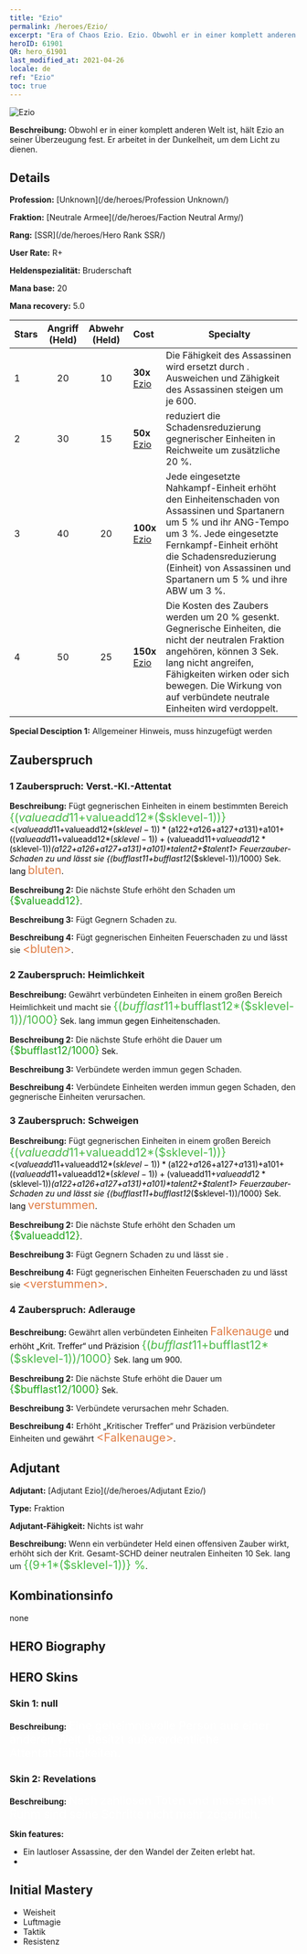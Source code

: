 ```yaml
---
title: "Ezio"
permalink: /heroes/Ezio/
excerpt: "Era of Chaos Ezio. Ezio. Obwohl er in einer komplett anderen Welt ist, hält Ezio an seiner Überzeugung fest. Er arbeitet in der Dunkelheit, um dem Licht zu dienen."
heroID: 61901
QR: hero_61901
last_modified_at: 2021-04-26
locale: de
ref: "Ezio"
toc: true
---
```

  ![Ezio](/images/h/h_Ezio.jpg)

 **Beschreibung:** Obwohl er in einer komplett anderen Welt ist, hält Ezio an seiner Überzeugung fest. Er arbeitet in der Dunkelheit, um dem Licht zu dienen.
## Details
 **Profession:**  [Unknown](/de/heroes/Profession Unknown/)

 **Fraktion:** [Neutrale Armee](/de/heroes/Faction Neutral Army/)

 **Rang:** [SSR](/de/heroes/Hero Rank SSR/)

 **User Rate:** R+

 **Heldenspezialität:** Bruderschaft

 **Mana base:** 20

 **Mana recovery:** 5.0


  | Stars | Angriff (Held) | Abwehr (Held) | Cost |     Specialty     |
  |---------|:---------------:|:---------------:|:--|--------------------|
  |    1    | 20 | 10 | **30x** [Ezio](/ItemsDE/her_398/) | Die Fähigkeit <Attentat> des Assassinen wird ersetzt durch <Hinrichtung>. Ausweichen und Zähigkeit des Assassinen steigen um je 600. |
  |    2    | 30 | 15 | **50x** [Ezio](/ItemsDE/her_398/) | <Schweigen> reduziert die Schadensreduzierung gegnerischer Einheiten in Reichweite um zusätzliche 20 %. |
  |    3    | 40 | 20 | **100x** [Ezio](/ItemsDE/her_398/) | Jede eingesetzte Nahkampf-Einheit erhöht den Einheitenschaden von Assassinen und Spartanern um 5 % und ihr ANG-Tempo um 3 %. Jede eingesetzte Fernkampf-Einheit erhöht die Schadensreduzierung (Einheit) von Assassinen und Spartanern um 5 % und ihre ABW um 3 %. |
  |    4    | 50 | 25 | **150x** [Ezio](/ItemsDE/her_398/) | Die Kosten des Zaubers <Adlerauge> werden um 20 % gesenkt. Gegnerische Einheiten, die nicht der neutralen Fraktion angehören, können 3 Sek. lang nicht angreifen, Fähigkeiten wirken oder sich bewegen. Die Wirkung von <Falkenauge> auf verbündete neutrale Einheiten wird verdoppelt. |

 **Special Desciption 1:** Allgemeiner Hinweis, muss hinzugefügt werden

## Zauberspruch
### 1 Zauberspruch: Verst.-Kl.-Attentat
 **Beschreibung:** Fügt gegnerischen Einheiten in einem bestimmten Bereich <span style="color: #48b946;font-size:20px">{($valueadd11+$valueadd12*($sklevel-1))}</span><span style="color: black"><($valueadd11+$valueadd12*($sklevel-1))*($a122+$a126+$a127+$a131)+$a101+(($valueadd11+$valueadd12*($sklevel-1))+($valueadd11+$valueadd12*($sklevel-1))*($a122+$a126+$a127+$a131)+$a101)*$talent2+$talent1> Feuerzauber-Schaden zu und lässt sie {($bufflast11+$bufflast12*($sklevel-1))/1000} Sek. lang <span style="color: #e07c44;font-size:20px">bluten</span><span style="color: black">.

 **Beschreibung 2:** Die nächste Stufe erhöht den Schaden um <span style="color: #1ca216;font-size:18px">{$valueadd12}</span><span style="color: black">.

 **Beschreibung 3:** Fügt Gegnern Schaden zu.

 **Beschreibung 4:** Fügt gegnerischen Einheiten Feuerschaden zu und lässt sie <span style="color: #e07c44;font-size:20px">&lt;bluten&gt;</span><span style="color: black">.

### 2 Zauberspruch: Heimlichkeit
 **Beschreibung:** Gewährt verbündeten Einheiten in einem großen Bereich Heimlichkeit und macht sie <span style="color: #48b946;font-size:20px">{($bufflast11+$bufflast12*($sklevel-1))/1000}</span><span style="color: black"> Sek. lang immun gegen Einheitenschaden.

 **Beschreibung 2:** Die nächste Stufe erhöht die Dauer um <span style="color: #1ca216;font-size:18px">{$bufflast12/1000}</span><span style="color: black"> Sek.

 **Beschreibung 3:** Verbündete werden immun gegen Schaden.

 **Beschreibung 4:** Verbündete Einheiten werden immun gegen Schaden, den gegnerische Einheiten verursachen.

### 3 Zauberspruch: Schweigen
 **Beschreibung:** Fügt gegnerischen Einheiten in einem großen Bereich <span style="color: #48b946;font-size:20px">{($valueadd11+$valueadd12*($sklevel-1))}</span><span style="color: black"><($valueadd11+$valueadd12*($sklevel-1))*($a122+$a126+$a127+$a131)+$a101+(($valueadd11+$valueadd12*($sklevel-1))+($valueadd11+$valueadd12*($sklevel-1))*($a122+$a126+$a127+$a131)+$a101)*$talent2+$talent1> Feuerzauber-Schaden zu und lässt sie {($bufflast11+$bufflast12*($sklevel-1))/1000} Sek. lang <span style="color: #e07c44;font-size:20px">verstummen</span><span style="color: black">.

 **Beschreibung 2:** Die nächste Stufe erhöht den Schaden um <span style="color: #1ca216;font-size:18px">{$valueadd12}</span><span style="color: black">.

 **Beschreibung 3:** Fügt Gegnern Schaden zu und lässt sie <verstummen>.

 **Beschreibung 4:** Fügt gegnerischen Einheiten Feuerschaden zu und lässt sie <span style="color: #e07c44;font-size:20px">&lt;verstummen&gt;</span><span style="color: black">.

### 4 Zauberspruch: Adlerauge
 **Beschreibung:** Gewährt allen verbündeten Einheiten <span style="color: #e07c44;font-size:20px">Falkenauge</span><span style="color: black"> und erhöht „Krit. Treffer“ und Präzision <span style="color: #48b946;font-size:20px">{($bufflast11+$bufflast12*($sklevel-1))/1000}</span><span style="color: black"> Sek. lang um 900.

 **Beschreibung 2:** Die nächste Stufe erhöht die Dauer um <span style="color: #1ca216;font-size:18px">{$bufflast12/1000}</span><span style="color: black"> Sek.

 **Beschreibung 3:** Verbündete verursachen mehr Schaden.

 **Beschreibung 4:** Erhöht „Kritischer Treffer“ und Präzision verbündeter Einheiten und gewährt <span style="color: #e07c44;font-size:20px">&lt;Falkenauge&gt;</span><span style="color: black">.


## Adjutant

 **Adjutant:**  [Adjutant Ezio](/de/heroes/Adjutant Ezio/) 

 **Type:**  Fraktion 

 **Adjutant-Fähigkeit:**  Nichts ist wahr 

 **Beschreibung:** Wenn ein verbündeter Held einen offensiven Zauber wirkt, erhöht sich der Krit. Gesamt-SCHD deiner neutralen Einheiten 10 Sek. lang um <span style="color: #48b946;font-size:20px">{(9+1*($sklevel-1))} %</span><span style="color: black">.

## Kombinationsinfo

  none
## HERO Biography

## HERO Skins
### Skin 1: **null**

 **Beschreibung:** <span style="color: #ffffff;font-size:20px">Eine geheimnisvolle Person aus einer anderen Welt. Besitzt außerordentliche Attentatsfähigkeiten.</span>


### Skin 2: **Revelations**

 **Beschreibung:** <span style="color: #ffffff;font-size:20px">Nach zahllosen Toten und massenhaft Ruhm sind seine Schritte nicht mehr zögerlich.</span>

 **Skin features:** 

   - Ein lautloser Assassine, der den Wandel der Zeiten erlebt hat.
   - 


## Initial Mastery
   - Weisheit
   - Luftmagie
   - Taktik
   - Resistenz
